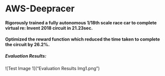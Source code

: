# AWS-Deepracer

#### Rigorously trained a fully autonomous 1/18th scale race car to complete virtual re: Invent 2018 circuit in 21.23sec.

#### Optimized the reward function which reduced the time taken to complete the circuit by 26.2%.

##### Evaluation Results:

![Test Image 1](“Evaluation Results Img1.png”)

